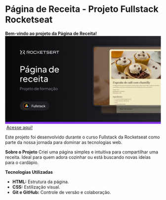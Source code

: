 # Página de Receita - Projeto Fullstack Rocketseat

**Bem-vindo ao projeto da Página de Receita!**
![Minha página de receita](/assets/Thumbnail.png) ️
[Acesse aqui!](https://fabianogomes01.github.io/P-gina-de-receita/)

Este projeto foi desenvolvido durante o curso Fullstack da Rocketseat como parte da nossa jornada para dominar as tecnologias web. 

**Sobre o Projeto**
Criei uma página simples e intuitiva para compartilhar uma receita. Ideal para quem adora cozinhar ou está buscando novas ideias para o cardápio. 

**Tecnologias Utilizadas**
* **HTML:** Estrutura da página.
* **CSS:** Estilização visual.
* **Git e GitHub:** Controle de versão e colaboração.

